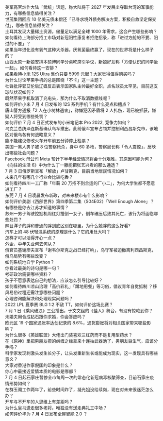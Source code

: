 美军高官炒作大陆「武统」话题，称大陆将于 2027 年发展出夺取台湾的军事能力，有哪些信息值得关注？  
世茂集团回应 10 亿美元债未偿还「已寻求境外债务解决方案，积极自救坚定保交付」，哪些信息值得关注？  
土耳其发现大量稀土资源，储量足以满足全球 1000 年需求，这会产生哪些影响？  
如何看待上海部分招工市场对新冠阳性康复者拒绝招录，称「进过方舱的不要、阳过的不要」？  
如果当年进化没有氧气这种大杀器，厌氧菌最终赢了，现在的世界将是什么样子的？  
山西太原一新娘安排本硕博同学分桌吃席引争议，新娘好友称「方便认识的同学坐一起」，如何看待这一安排？  
如果看待小米 12S Ultra 售价只要 5999 元起？大家觉得值得购买吗？  
为什么讨论苹果手机的总是围绕「不卡」这一主题？  
杜锋批评郭艾伦后辽媒反击表示国家队主帅最好全职，点名球员太罕见，目前这支球队状况如何？  
既然苹果手机取消了充电头，那为什么不取消数据线呢？  
如何评价小米 7 月 4 日发布的 12S 系列手机？有什么亮点和槽点？  
唐山警方通报「2 人在小树林遇害」，称嫌犯因矛盾将 2 人扎伤，现已被抓获，嫌疑人将受到哪些处罚？  
如何评价 7 月 4 日正式发布的小米笔记本 Pro 2022, 竞争力如何？  
乌克兰总统泽连斯基确认乌军撤出，此前俄军宣布占领并控制利西昌斯克市，该地区对俄乌各有何战略意义？  
能不能建议修改火车开车前五分钟停止检票？  
美国一黑人男子被 8 位警察枪杀，身中 60 多枪，警察局长称「令人震惊」，反映出哪些社会问题？  
Facebook 母公司 Meta 预计下半年经营情况将会十分艰难，其原因可能为何？  
《向往的生活 6》中为什么丁一滕能把张艺兴看的那么通透？  
7 月 3 日俄罗斯宣布「解放」卢甘斯克，目前当地居民情况如何？  
未来几年有哪几个行业会比较吃香？  
如何看待四川一工厂称「年薪 20 万招不到合适的厂小二」，为何大学生都不愿意进工厂？  
东莞 7 月 4 日凌晨发布新政，对未来楼市有什么影响？  
如何评价美剧《西部世界》第四季第二集（S04E02）「Well Enough Alone」？  
有哪些是你去江苏才知道的事情？  
苏州一男子驾驶挖掘机闯红灯撞倒一女子，倒车碾压后致其死亡，该行为将面临哪些处罚？  
辣目洋子的胖和普通的胖到底区别在哪里，为什么她胖的这么好看?  
汽车上的 48 伏轻混系统的原理是什么？它的用处大吗？  
怎样才可以活得开心一点？  
外企，中年失业何去何从？  
俄官员基谢廖夫宣布「谢韦尔斯克之战已经打响」，乌守军被迫撤离利西昌斯克，俄乌局势有哪些改变？  
如何系统地自学 Python？  
你看过最美的诗句是哪一句？  
考研政治需要哪些资料？  
孩子不愿意表达自己的想法，应该怎么引导比较好？  
如何看待四川凉山治理「高价彩礼」「蹲地用餐」等习俗，倡议青年自觉抵制 ？移风易俗过程还需注意哪些问题？  
心理咨询能解决和处理现实问题吗？  
2022 LPL 夏季赛 BLG 1:2 不敌 TT，如何评价这场比赛？  
7 月 1 日《乘风破浪》三公播出，于文文组的《佳人》舞台，有没有惊艳到你？  
未婚夫用合成钻石跟你求婚，你会答应吗？  
欧元区 19 个国家通胀率达创纪录的 8.6%，通货膨胀将对相关国家带来哪些影响？  
为什么很多《英雄联盟》大佬出门装喜欢三红药而不是复用型药水？  
在《原神》里把男朋友攒的纠缠之缘拿来十连抽武器池了，男朋友巨生气，应该分手吗？  
科学家发现刺激头发生长分子，让头发重新生长或能成为现实，这一发现具有哪些意义？  
大家对香港作家倪匡的印象是什么？  
你心中最接近爱情本质的电影是哪部？  
7 月 4 日起石家庄暂停全市每周一次的常态化新冠病毒核酸筛查，目前石家庄疫情形势如何？  
在群玉阁工作两年了，前些时间炸了，凝光姐没给续岗，现在对未来很迷茫怎么办？  
开车与不开车的人思维上有差距吗？  
为什么皇马送走很多老将，唯独没有送走典礼三中场？  
如何评价华为 7 月 4 日发布全屋智能 2.0 ？  
